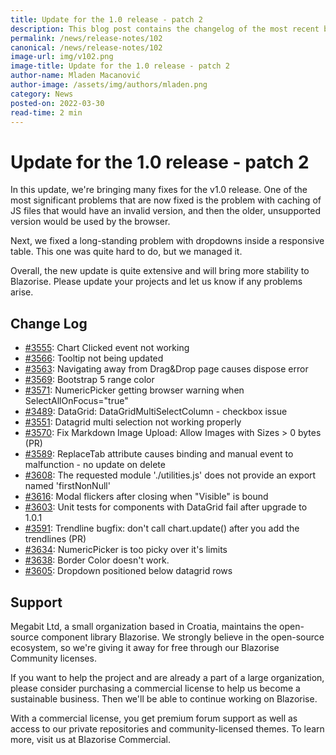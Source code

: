 ```yaml
---
title: Update for the 1.0 release - patch 2
description: This blog post contains the changelog of the most recent bug fixes included in the Blazorise v1.0.2 release.
permalink: /news/release-notes/102
canonical: /news/release-notes/102
image-url: img/v102.png
image-title: Update for the 1.0 release - patch 2
author-name: Mladen Macanović
author-image: /assets/img/authors/mladen.png
category: News
posted-on: 2022-03-30
read-time: 2 min
---
```


# Update for the 1.0 release - patch 2

In this update, we're bringing many fixes for the v1.0 release. One of the most significant problems that are now fixed is the problem with caching of JS files that would have an invalid version, and then the older, unsupported version would be used by the browser.

Next, we fixed a long-standing problem with dropdowns inside a responsive table. This one was quite hard to do, but we managed it.

Overall, the new update is quite extensive and will bring more stability to Blazorise. Please update your projects and let us know if any problems arise.

## Change Log

- [#3555](https://github.com/Megabit/Blazorise/issues/3555): Chart Clicked event not working
- [#3566](https://github.com/Megabit/Blazorise/issues/3566): Tooltip not being updated
- [#3563](https://github.com/Megabit/Blazorise/issues/3563): Navigating away from Drag&Drop page causes dispose error
- [#3569](https://github.com/Megabit/Blazorise/issues/3569): Bootstrap 5 range color
- [#3571](https://github.com/Megabit/Blazorise/issues/3571): NumericPicker getting browser warning when SelectAllOnFocus="true"
- [#3489](https://github.com/Megabit/Blazorise/issues/3489): DataGrid: DataGridMultiSelectColumn - checkbox issue
- [#3551](https://github.com/Megabit/Blazorise/issues/3551): Datagrid multi selection not working properly
- [#3570](https://github.com/Megabit/Blazorise/pull/3570): Fix Markdown Image Upload: Allow Images with Sizes > 0 bytes (PR)
- [#3589](https://github.com/Megabit/Blazorise/issues/3589): ReplaceTab attribute causes binding and manual event to malfunction - no update on delete
- [#3608](https://github.com/Megabit/Blazorise/issues/3608): The requested module './utilities.js' does not provide an export named 'firstNonNull'
- [#3616](https://github.com/Megabit/Blazorise/issues/3616): Modal flickers after closing when "Visible" is bound
- [#3603](https://github.com/Megabit/Blazorise/issues/3603): Unit tests for components with DataGrid fail after upgrade to 1.0.1
- [#3591](https://github.com/Megabit/Blazorise/issues/3591): Trendline bugfix: don't call chart.update() after you add the trendlines (PR)
- [#3634](https://github.com/Megabit/Blazorise/issues/3634): NumericPicker is too picky over it's limits
- [#3638](https://github.com/Megabit/Blazorise/issues/3638): Border Color doesn't work.
- [#3605](https://github.com/Megabit/Blazorise/issues/3605): Dropdown positioned below datagrid rows

## Support

Megabit Ltd, a small organization based in Croatia, maintains the open-source component library Blazorise. We strongly believe in the open-source ecosystem, so we're giving it away for free through our Blazorise Community licenses.

If you want to help the project and are already a part of a large organization, please consider purchasing a commercial license to help us become a sustainable business. Then we'll be able to continue working on Blazorise.

With a commercial license, you get premium forum support as well as access to our private repositories and community-licensed themes. To learn more, visit us at Blazorise Commercial.

